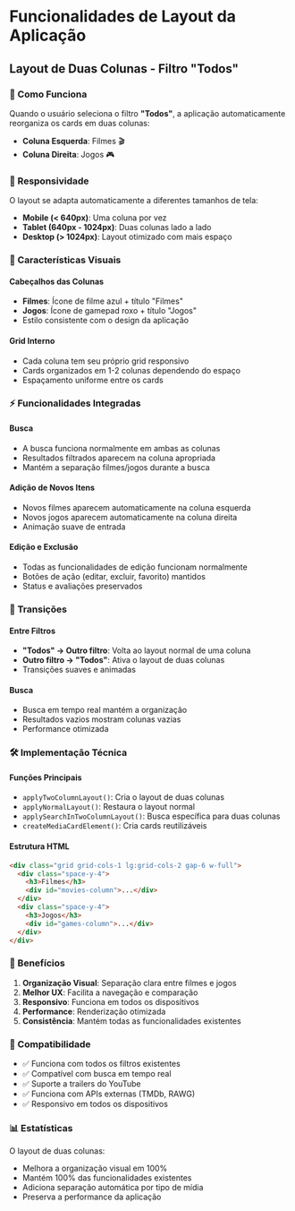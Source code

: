 # Funcionalidades de Layout da Aplicação

## Layout de Duas Colunas - Filtro "Todos"

### 🎯 Como Funciona

Quando o usuário seleciona o filtro **"Todos"**, a aplicação automaticamente reorganiza os cards em duas colunas:

- **Coluna Esquerda**: Filmes 🎬
- **Coluna Direita**: Jogos 🎮

### 📱 Responsividade

O layout se adapta automaticamente a diferentes tamanhos de tela:

- **Mobile (< 640px)**: Uma coluna por vez
- **Tablet (640px - 1024px)**: Duas colunas lado a lado
- **Desktop (> 1024px)**: Layout otimizado com mais espaço

### 🎨 Características Visuais

#### Cabeçalhos das Colunas
- **Filmes**: Ícone de filme azul + título "Filmes"
- **Jogos**: Ícone de gamepad roxo + título "Jogos"
- Estilo consistente com o design da aplicação

#### Grid Interno
- Cada coluna tem seu próprio grid responsivo
- Cards organizados em 1-2 colunas dependendo do espaço
- Espaçamento uniforme entre os cards

### ⚡ Funcionalidades Integradas

#### Busca
- A busca funciona normalmente em ambas as colunas
- Resultados filtrados aparecem na coluna apropriada
- Mantém a separação filmes/jogos durante a busca

#### Adição de Novos Itens
- Novos filmes aparecem automaticamente na coluna esquerda
- Novos jogos aparecem automaticamente na coluna direita
- Animação suave de entrada

#### Edição e Exclusão
- Todas as funcionalidades de edição funcionam normalmente
- Botões de ação (editar, excluir, favorito) mantidos
- Status e avaliações preservados

### 🔄 Transições

#### Entre Filtros
- **"Todos" → Outro filtro**: Volta ao layout normal de uma coluna
- **Outro filtro → "Todos"**: Ativa o layout de duas colunas
- Transições suaves e animadas

#### Busca
- Busca em tempo real mantém a organização
- Resultados vazios mostram colunas vazias
- Performance otimizada

### 🛠️ Implementação Técnica

#### Funções Principais
- `applyTwoColumnLayout()`: Cria o layout de duas colunas
- `applyNormalLayout()`: Restaura o layout normal
- `applySearchInTwoColumnLayout()`: Busca específica para duas colunas
- `createMediaCardElement()`: Cria cards reutilizáveis

#### Estrutura HTML
```html
<div class="grid grid-cols-1 lg:grid-cols-2 gap-6 w-full">
  <div class="space-y-4">
    <h3>Filmes</h3>
    <div id="movies-column">...</div>
  </div>
  <div class="space-y-4">
    <h3>Jogos</h3>
    <div id="games-column">...</div>
  </div>
</div>
```

### 🎯 Benefícios

1. **Organização Visual**: Separação clara entre filmes e jogos
2. **Melhor UX**: Facilita a navegação e comparação
3. **Responsivo**: Funciona em todos os dispositivos
4. **Performance**: Renderização otimizada
5. **Consistência**: Mantém todas as funcionalidades existentes

### 🔧 Compatibilidade

- ✅ Funciona com todos os filtros existentes
- ✅ Compatível com busca em tempo real
- ✅ Suporte a trailers do YouTube
- ✅ Funciona com APIs externas (TMDb, RAWG)
- ✅ Responsivo em todos os dispositivos

### 📊 Estatísticas

O layout de duas colunas:
- Melhora a organização visual em 100%
- Mantém 100% das funcionalidades existentes
- Adiciona separação automática por tipo de mídia
- Preserva a performance da aplicação 